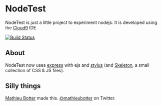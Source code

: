 # NodeTest

NodeTest is just a little project to experiment nodejs.
It is developed using the [Cloud9](http://c9.io) IDE.

[![Build Status](https://travis-ci.org/mathieubotter/NodeTest.png?branch=master)](https://travis-ci.org/mathieubotter/NodeTest)

## About

NodeTest now uses [express](http://expressjs.com/) with ejs and [stylus](http://learnboost.github.io/stylus/)
(and [Skeleton](http://www.getskeleton.com), a small collection of CSS & JS files).

## Silly things

[Mathieu Botter](http://mathieubotter.com/) made this.
[@mathieubotter](http://twitter.com/mathieubotter) on Twitter.